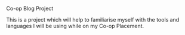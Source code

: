 Co-op Blog Project

This is a project which will help to familiarise myself with the tools and languages I will be using while on my Co-op Placement.
